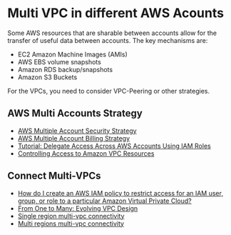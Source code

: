 # Multi VPC in different AWS Acounts

Some AWS resources that are sharable between accounts allow for the transfer of useful data between accounts. The key mechanisms are:

- EC2 Amazon Machine Images (AMIs)
- AWS EBS volume snapshots
- Amazon RDS backup/snapshots
- Amazon S3 Buckets

For the VPCs, you need to consider VPC-Peering or other strategies.

## AWS Multi Accounts Strategy
* [AWS Multiple Account Security Strategy](https://aws.amazon.com/answers/account-management/aws-multi-account-security-strategy/)
* [AWS Multiple Account Billing Strategy](https://aws.amazon.com/answers/account-management/aws-multi-account-billing-strategy/)
* [Tutorial: Delegate Access Across AWS Accounts Using IAM Roles](http://docs.aws.amazon.com/IAM/latest/UserGuide/tutorial_cross-account-with-roles.html)
* [Controlling Access to Amazon VPC Resources](http://docs.aws.amazon.com/AmazonVPC/latest/UserGuide/VPC_IAM.html)

## Connect Multi-VPCs
* [How do I create an AWS IAM policy to restrict access for an IAM user, group, or role to a particular Amazon Virtual Private Cloud?](https://aws.amazon.com/premiumsupport/knowledge-center/iam-policy-restrict-vpc/)
* [From One to Many: Evolving VPC Design](http://awsmedia.s3.amazonaws.com/ARC401.pdf)
* [Single region multi-vpc connectivity](https://d0.awsstatic.com/aws-answers/AWS_Single_Region_Multi_VPC_Connectivity.pdf)
* [Multi regions multi-vpc connectivity](https://d0.awsstatic.com/aws-answers/AWS_Multiple_Region_Multi_VPC_Connectivity.pdf)